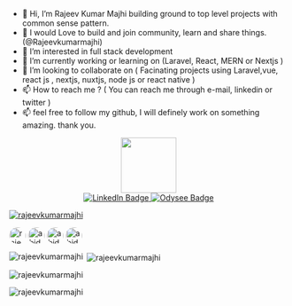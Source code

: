 - 👋 Hi, I’m Rajeev Kumar Majhi building ground to top level projects with common sense pattern. 
- 👋 I would Love to build and join community, learn and share things. (@Rajeevkumarmajhi)
- 👀 I’m interested in full stack development
- 🌱 I’m currently working or learning on (Laravel, React, MERN or Nextjs )
- 💞️ I’m looking to collaborate on ( Facinating projects using Laravel,vue, react js , nextjs, nuxtjs, node js or react native )
- 📫 How to reach me ? ( You can reach me through e-mail, linkedin or twitter )
- 📫 feel free to follow my github, I will definely work on something amazing. thank you.

<div id="header" align="center">
  <img src="https://media.giphy.com/media/rEtMLy9hzmHt59scLl/giphy.gif" width="100"/>
  
  <div id="badges">
    <a href="https://www.linkedin.com/in/rajeevkumarmajhi">
      <img src="https://img.shields.io/badge/LinkedIn-blue?style=for-the-badge&logo=linkedin&logoColor=white" alt="LinkedIn Badge"/>
    </a>
    <a href="https://odysee.com/rajeevkumarmajhi">
      <img src="https://i.ibb.co/J3d7JtT/Odysee-logo.png?style=for-the-badge&logo=odysee&logoColor=white" alt="Odysee Badge" border="0" />
    </a>
  </div>

</div>



<!---
Rajeevkumarmajhi/Rajeevkumarmajhi is a ✨ special ✨ repository because its `README.md` (this file) appears on your GitHub profile.
You can click the Preview link to take a look at your changes.
--->

<p align="left"> <a href="https://github.com/ryo-ma/github-profile-trophy"><img src="https://github-profile-trophy.vercel.app/?username=rajeevkumarmajhi" alt="rajeevkumarmajhi" /></a> </p>

<p align="left">
<a href="https://twitter.com/amazingrajeev" target="blank"><img align="center" src="https://raw.githubusercontent.com/rahuldkjain/github-profile-readme-generator/master/src/images/icons/Social/twitter.svg" alt="rajeevkumarmajhi" height="30" width="30" style="border-radius:50%" /></a>
<a href="https://www.linkedin.com/in/rajeevkumarmajhi/" target="blank"><img align="center" src="https://raw.githubusercontent.com/rahuldkjain/github-profile-readme-generator/master/src/images/icons/Social/linked-in-alt.svg" alt="abidadhikari" height="30" width="30" style="border-radius:50%" /></a>
<a href="https://fb.com/rajeevkumarmajhi" target="blank"><img align="center" src="https://raw.githubusercontent.com/rahuldkjain/github-profile-readme-generator/master/src/images/icons/Social/facebook.svg" alt="abidadhikarics" height="30" width="30" style="border-radius:50%" /></a>
<a href="https://instagram.com/merajeevkumarmajhi" target="blank"><img align="center" src="https://raw.githubusercontent.com/rahuldkjain/github-profile-readme-generator/master/src/images/icons/Social/instagram.svg" alt="abid.adhikari" height="30" width="30" style="border-radius:50%" /></a>
</p>

<p><img align="left" src="https://github-readme-stats.vercel.app/api/top-langs?username=rajeevkumarmajhi&show_icons=true&locale=en&layout=compact" alt="rajeevkumarmajhi" /></p>
<p>&nbsp;<img align="center" src="https://github-readme-stats.vercel.app/api?username=rajeevkumarmajhi&show_icons=true&locale=en" alt="rajeevkumarmajhi" /></p>

<p><img align="center" src="https://github-readme-streak-stats.herokuapp.com/?user=rajeevkumarmajhi&" alt="rajeevkumarmajhi" /></p>
<p align="left"> <img src="https://komarev.com/ghpvc/?username=rajeevkumarmajhi&label=Profile%20views&color=0e75b6&style=flat" alt="rajeevkumarmajhi" /> </p>
